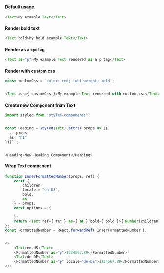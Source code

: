 #### Default usage
```typescript jsx
<Text>My example Text</Text>
```

#### Render bold text
```typescript jsx
<Text bold>My bold example Text</Text>
```

#### Render as a `<p>` tag
```typescript jsx
<Text as="p">My example Text rendered as a p tag</Text>
```

#### Render with custom css
```typescript jsx
const customCss = `color: red; font-weight: bold`;


<Text css={ customCss }>My example Text rendered with custom css</Text>
```

#### Create new Component from Text
```typescript jsx
import styled from "styled-components";


const Heading = styled(Text).attrs( props => ({
  ...props,
  as: "h1"
}))``;


<Heading>New Heading Component</Heading>
```

#### Wrap Text component
```typescript jsx
function InnerFormattedNumber(props, ref) {
    const {
        children,
        locale = "en-US",
        bold,
        as,
    } = props;
    const options = {

    };
    return <Text ref={ ref } as={ as } bold={ bold }>{ Number(children).toLocaleString( locale, options ) }</Text>
};
const FormattedNumber = React.forwardRef( InnerFormattedNumber );


<>
    <Text>en-US</Text>
    <FormattedNumber as="p">1234567.89</FormattedNumber>
    <Text>de-DE</Text>
    <FormattedNumber as="p" locale="de-DE">1234567.89</FormattedNumber>
</>
```
